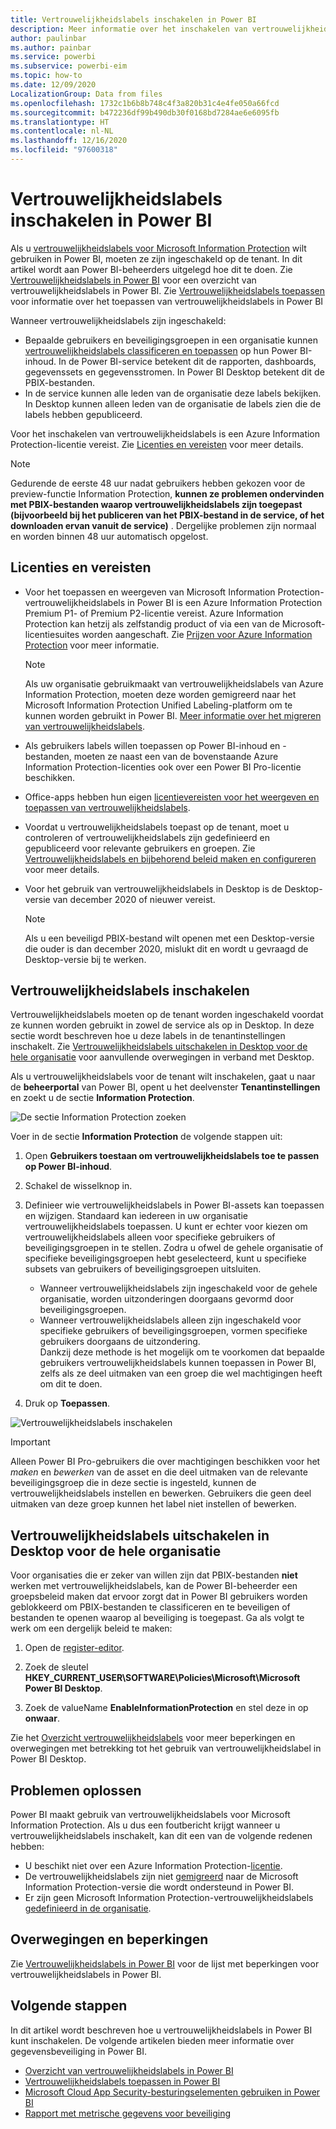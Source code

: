 ```yaml
---
title: Vertrouwelijkheidslabels inschakelen in Power BI
description: Meer informatie over het inschakelen van vertrouwelijkheidslabels in Power BI
author: paulinbar
ms.author: painbar
ms.service: powerbi
ms.subservice: powerbi-eim
ms.topic: how-to
ms.date: 12/09/2020
LocalizationGroup: Data from files
ms.openlocfilehash: 1732c1b6b8b748c4f3a820b31c4e4fe050a66fcd
ms.sourcegitcommit: b472236df99b490db30f0168bd7284ae6e6095fb
ms.translationtype: HT
ms.contentlocale: nl-NL
ms.lasthandoff: 12/16/2020
ms.locfileid: "97600318"
---
```

# <a name="enable-sensitivity-labels-in-power-bi"></a>Vertrouwelijkheidslabels inschakelen in Power BI

Als u [vertrouwelijkheidslabels voor Microsoft Information Protection](/microsoft-365/compliance/sensitivity-labels) wilt gebruiken in Power BI, moeten ze zijn ingeschakeld op de tenant. In dit artikel wordt aan Power BI-beheerders uitgelegd hoe dit te doen. Zie [Vertrouwelijkheidslabels in Power BI](service-security-sensitivity-label-overview.md) voor een overzicht van vertrouwelijkheidslabels in Power BI. Zie [Vertrouwelijkheidslabels toepassen](./service-security-apply-data-sensitivity-labels.md) voor informatie over het toepassen van vertrouwelijkheidslabels in Power BI 

Wanneer vertrouwelijkheidslabels zijn ingeschakeld:

* Bepaalde gebruikers en beveiligingsgroepen in een organisatie kunnen [vertrouwelijkheidslabels classificeren en toepassen](./service-security-apply-data-sensitivity-labels.md) op hun Power BI-inhoud. In de Power BI-service betekent dit de rapporten, dashboards, gegevenssets en gegevensstromen. In Power BI Desktop betekent dit de PBIX-bestanden.
* In de service kunnen alle leden van de organisatie deze labels bekijken. In Desktop kunnen alleen leden van de organisatie de labels zien die de labels hebben gepubliceerd.

Voor het inschakelen van vertrouwelijkheidslabels is een Azure Information Protection-licentie vereist. Zie [Licenties en vereisten](#licensing-and-requirements) voor meer details.

>[!NOTE]
>Gedurende de eerste 48 uur nadat gebruikers hebben gekozen voor de preview-functie Information Protection, **kunnen ze problemen ondervinden met PBIX-bestanden waarop vertrouwelijkheidslabels zijn toegepast (bijvoorbeeld bij het publiceren van het PBIX-bestand in de service, of het downloaden ervan vanuit de service)** . Dergelijke problemen zijn normaal en worden binnen 48 uur automatisch opgelost.

## <a name="licensing-and-requirements"></a>Licenties en vereisten

* Voor het toepassen en weergeven van Microsoft Information Protection-vertrouwelijkheidslabels in Power BI is een Azure Information Protection Premium P1- of Premium P2-licentie vereist. Azure Information Protection kan hetzij als zelfstandig product of via een van de Microsoft-licentiesuites worden aangeschaft. Zie [Prijzen voor Azure Information Protection](https://azure.microsoft.com/pricing/details/information-protection/) voor meer informatie.

    >[!NOTE]
    > Als uw organisatie gebruikmaakt van vertrouwelijkheidslabels van Azure Information Protection, moeten deze worden gemigreerd naar het Microsoft Information Protection Unified Labeling-platform om te kunnen worden gebruikt in Power BI. [Meer informatie over het migreren van vertrouwelijkheidslabels](/azure/information-protection/configure-policy-migrate-labels).

* Als gebruikers labels willen toepassen op Power BI-inhoud en -bestanden, moeten ze naast een van de bovenstaande Azure Information Protection-licenties ook over een Power BI Pro-licentie beschikken.

* Office-apps hebben hun eigen [licentievereisten voor het weergeven en toepassen van vertrouwelijkheidslabels]( https://docs.microsoft.com/microsoft-365/compliance/get-started-with-sensitivity-labels#subscription-and-licensing-requirements-for-sensitivity-labels ).

* Voordat u vertrouwelijkheidslabels toepast op de tenant, moet u controleren of vertrouwelijkheidslabels zijn gedefinieerd en gepubliceerd voor relevante gebruikers en groepen. Zie [Vertrouwelijkheidslabels en bijbehorend beleid maken en configureren](/microsoft-365/compliance/create-sensitivity-labels) voor meer details.

* Voor het gebruik van vertrouwelijkheidslabels in Desktop is de Desktop-versie van december 2020 of nieuwer vereist.

    >[!NOTE]
    > Als u een beveiligd PBIX-bestand wilt openen met een Desktop-versie die ouder is dan december 2020, mislukt dit en wordt u gevraagd de Desktop-versie bij te werken.

## <a name="enable-sensitivity-labels"></a>Vertrouwelijkheidslabels inschakelen

Vertrouwelijkheidslabels moeten op de tenant worden ingeschakeld voordat ze kunnen worden gebruikt in zowel de service als op in Desktop. In deze sectie wordt beschreven hoe u deze labels in de tenantinstellingen inschakelt. Zie [Vertrouwelijkheidslabels uitschakelen in Desktop voor de hele organisatie](#disable-sensitivity-labels-in-desktop-across-your-org) voor aanvullende overwegingen in verband met Desktop. 

Als u vertrouwelijkheidslabels voor de tenant wilt inschakelen, gaat u naar de **beheerportal** van Power BI, opent u het deelvenster **Tenantinstellingen** en zoekt u de sectie **Information Protection**.

![De sectie Information Protection zoeken](media/service-security-enable-data-sensitivity-labels/enable-data-sensitivity-labels-01.png)

Voer in de sectie **Information Protection** de volgende stappen uit:
1. Open **Gebruikers toestaan om vertrouwelijkheidslabels toe te passen op Power BI-inhoud**.
1. Schakel de wisselknop in.
1. Definieer wie vertrouwelijkheidslabels in Power BI-assets kan toepassen en wijzigen. Standaard kan iedereen in uw organisatie vertrouwelijkheidslabels toepassen. U kunt er echter voor kiezen om vertrouwelijkheidslabels alleen voor specifieke gebruikers of beveiligingsgroepen in te stellen. Zodra u ofwel de gehele organisatie of specifieke beveiligingsgroepen hebt geselecteerd, kunt u specifieke subsets van gebruikers of beveiligingsgroepen uitsluiten.
   
   * Wanneer vertrouwelijkheidslabels zijn ingeschakeld voor de gehele organisatie, worden uitzonderingen doorgaans gevormd door beveiligingsgroepen.
   * Wanneer vertrouwelijkheidslabels alleen zijn ingeschakeld voor specifieke gebruikers of beveiligingsgroepen, vormen specifieke gebruikers doorgaans de uitzondering.  
    Dankzij deze methode is het mogelijk om te voorkomen dat bepaalde gebruikers vertrouwelijkheidslabels kunnen toepassen in Power BI, zelfs als ze deel uitmaken van een groep die wel machtigingen heeft om dit te doen.

1. Druk op **Toepassen**.

![Vertrouwelijkheidslabels inschakelen](media/service-security-enable-data-sensitivity-labels/enable-data-sensitivity-labels-02.png)

> [!IMPORTANT]
> Alleen Power BI Pro-gebruikers die over machtigingen beschikken voor het *maken*  en *bewerken* van de asset en die deel uitmaken van de relevante beveiligingsgroep die in deze sectie is ingesteld, kunnen de vertrouwelijkheidslabels instellen en bewerken. Gebruikers die geen deel uitmaken van deze groep kunnen het label niet instellen of bewerken.  

## <a name="disable-sensitivity-labels-in-desktop-across-your-org"></a>Vertrouwelijkheidslabels uitschakelen in Desktop voor de hele organisatie

Voor organisaties die er zeker van willen zijn dat PBIX-bestanden **niet** werken met vertrouwelijkheidslabels, kan de Power BI-beheerder een groepsbeleid maken dat ervoor zorgt dat in Power BI gebruikers worden geblokkeerd om PBIX-bestanden te classificeren en te beveiligen of bestanden te openen waarop al beveiliging is toegepast. Ga als volgt te werk om een dergelijk beleid te maken:

1. Open de [register-editor](https://support.microsoft.com/windows/how-to-open-registry-editor-in-windows-10-deab38e6-91d6-e0aa-4b7c-8878d9e07b11).

1. Zoek de sleutel **HKEY_CURRENT_USER\SOFTWARE\Policies\Microsoft\Microsoft Power BI Desktop**.

1. Zoek de valueName **EnableInformationProtection** en stel deze in op **onwaar**.

Zie het [Overzicht vertrouwelijkheidslabels](./service-security-sensitivity-label-overview.md#limitations) voor meer beperkingen en overwegingen met betrekking tot het gebruik van vertrouwelijkheidslabel in Power BI Desktop.

## <a name="troubleshooting"></a>Problemen oplossen

Power BI maakt gebruik van vertrouwelijkheidslabels voor Microsoft Information Protection. Als u dus een foutbericht krijgt wanneer u vertrouwelijkheidslabels inschakelt, kan dit een van de volgende redenen hebben:

* U beschikt niet over een Azure Information Protection-[licentie](#licensing-and-requirements).
* De vertrouwelijkheidslabels zijn niet [gemigreerd](#enable-sensitivity-labels) naar de Microsoft Information Protection-versie die wordt ondersteund in Power BI.
* Er zijn geen Microsoft Information Protection-vertrouwelijkheidslabels [gedefinieerd in de organisatie](#enable-sensitivity-labels).

## <a name="considerations-and-limitations"></a>Overwegingen en beperkingen

Zie [Vertrouwelijkheidslabels in Power BI](service-security-sensitivity-label-overview.md#limitations) voor de lijst met beperkingen voor vertrouwelijkheidslabels in Power BI.

## <a name="next-steps"></a>Volgende stappen

In dit artikel wordt beschreven hoe u vertrouwelijkheidslabels in Power BI kunt inschakelen. De volgende artikelen bieden meer informatie over gegevensbeveiliging in Power BI. 

* [Overzicht van vertrouwelijkheidslabels in Power BI](service-security-sensitivity-label-overview.md)
* [Vertrouwelijkheidslabels toepassen in Power BI](./service-security-apply-data-sensitivity-labels.md)
* [Microsoft Cloud App Security-besturingselementen gebruiken in Power BI](service-security-using-microsoft-cloud-app-security-controls.md)
* [Rapport met metrische gegevens voor beveiliging](service-security-data-protection-metrics-report.md)